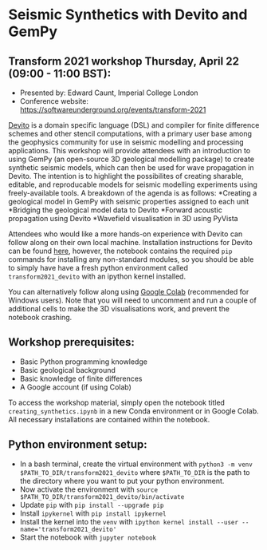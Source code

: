 # Seismic Synthetics with Devito and GemPy
## Transform 2021 workshop Thursday, April 22 (09:00 - 11:00 BST):

* Presented by: Edward Caunt, Imperial College London
* Conference website: https://softwareunderground.org/events/transform-2021

[Devito](https://www.devitoproject.org/) is a domain specific language (DSL) and compiler for finite difference schemes and other stencil computations, with a primary user base among the geophysics community for use in seismic modelling and processing applications. This workshop will provide attendees with an introduction to using GemPy (an open-source 3D geological modelling package) to create synthetic seismic models, which can then be used for wave propagation in Devito. The intention is to highlight the possibilites of creating sharable, editable, and reproducable models for seismic modelling experiments using freely-available tools. A breakdown of the agenda is as follows:
*Creating a geological model in GemPy with seismic properties assigned to each unit
*Bridging the geological model data to Devito
*Forward acoustic propagation using Devito
*Wavefield visualisation in 3D using PyVista

Attendees who would like a more hands-on experience with Devito can follow along on their own local machine. Installation instructions for Devito can be found [here](https://www.devitoproject.org/devito/download.html), however, the notebook contains the required `pip` commands for installing any non-standard modules, so you should be able to simply have have a fresh python environment called `transform2021_devito` with an ipython kernel installed.

You can alternatively follow along using [Google Colab](https://colab.research.google.com) (recommended for Windows users). Note that you will need to uncomment and run a couple of additional cells to make the 3D visualisations work, and prevent the notebook crashing.

## Workshop prerequisites:

* Basic Python programming knowledge
* Basic geological background
* Basic knowledge of finite differences
* A Google account (if using Colab)

To access the workshop material, simply open the notebook titled `creating_synthetics.ipynb` in a new Conda environment or in Google Colab. All necessary installations are contained within the notebook.

## Python environment setup:

* In a bash terminal, create the virtual environment with `python3 -m venv $PATH_TO_DIR/transform2021_devito` where `$PATH_TO_DIR` is the path to the directory where you want to put your python environment.
* Now activate the environment with `source $PATH_TO_DIR/transform2021_devito/bin/activate`
* Update `pip` with `pip install --upgrade pip`
* Install `ipykernel` with `pip install ipykernel`
* Install the kernel into the `venv` with `ipython kernel install --user --name='transform2021_devito'`
* Start the notebook with `jupyter notebook`
